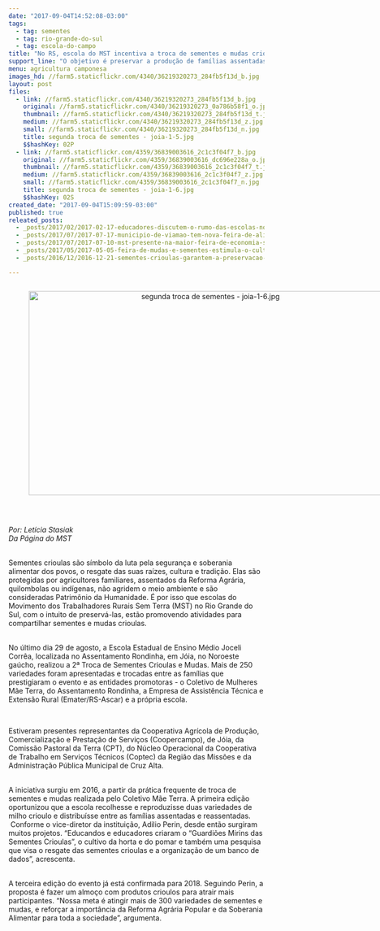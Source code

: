 ```yaml
---
date: "2017-09-04T14:52:08-03:00"
tags:
  - tag: sementes
  - tag: rio-grande-do-sul
  - tag: escola-do-campo
title: "No RS, escola do MST incentiva a troca de sementes e mudas crioulas \n\n"
support_line: "O objetivo é preservar a produção de famílias assentadas e reassentadas no município de Jóia \n\n"
menu: agricultura camponesa
images_hd: //farm5.staticflickr.com/4340/36219320273_284fb5f13d_b.jpg
layout: post
files:
  - link: //farm5.staticflickr.com/4340/36219320273_284fb5f13d_b.jpg
    original: //farm5.staticflickr.com/4340/36219320273_0a786b58f1_o.jpg
    thumbnail: //farm5.staticflickr.com/4340/36219320273_284fb5f13d_t.jpg
    medium: //farm5.staticflickr.com/4340/36219320273_284fb5f13d_z.jpg
    small: //farm5.staticflickr.com/4340/36219320273_284fb5f13d_n.jpg
    title: segunda troca de sementes - joia-1-5.jpg
    $$hashKey: 02P
  - link: //farm5.staticflickr.com/4359/36839003616_2c1c3f04f7_b.jpg
    original: //farm5.staticflickr.com/4359/36839003616_dc696e228a_o.jpg
    thumbnail: //farm5.staticflickr.com/4359/36839003616_2c1c3f04f7_t.jpg
    medium: //farm5.staticflickr.com/4359/36839003616_2c1c3f04f7_z.jpg
    small: //farm5.staticflickr.com/4359/36839003616_2c1c3f04f7_n.jpg
    title: segunda troca de sementes - joia-1-6.jpg
    $$hashKey: 02S
created_date: "2017-09-04T15:09:59-03:00"
published: true
releated_posts:
  - _posts/2017/02/2017-02-17-educadores-discutem-o-rumo-das-escolas-no-campo-no-rio-grande-do-sul.md
  - _posts/2017/07/2017-07-17-municipio-de-viamao-tem-nova-feira-de-alimentos-organicos-no-rs.md
  - _posts/2017/07/2017-07-10-mst-presente-na-maior-feira-de-economia-solidaria-da-america-latina.md
  - _posts/2017/05/2017-05-05-feira-de-mudas-e-sementes-estimula-o-cultivo-de-plantas-e-hortalicas-em-casa.md
  - _posts/2016/12/2016-12-21-sementes-crioulas-garantem-a-preservacao-de-especies-e-alimentos-saudaveis.md

---
```

<div style="text-align:center">
<figure class="image" style="display:inline-block"><img alt="segunda troca de sementes - joia-1-6.jpg" height="402" src="//farm5.staticflickr.com/4359/36839003616_2c1c3f04f7_b.jpg" width="700" />
<figcaption></figcaption>
</figure>
</div>

<p>&nbsp;</p>

<p><em>Por: Let&iacute;cia Stasiak<br />
Da P&aacute;gina do MST</em></p>

<p><br />
Sementes crioulas s&atilde;o s&iacute;mbolo da luta pela seguran&ccedil;a e soberania alimentar dos povos, o resgate das suas ra&iacute;zes, cultura e tradi&ccedil;&atilde;o. Elas s&atilde;o protegidas por agricultores familiares, assentados da Reforma Agr&aacute;ria, quilombolas ou ind&iacute;genas, n&atilde;o agridem o meio ambiente e s&atilde;o consideradas Patrim&ocirc;nio da Humanidade. &Eacute; por isso que escolas do Movimento dos Trabalhadores Rurais Sem Terra (MST) no Rio Grande do Sul, com o intuito de preserv&aacute;-las, est&atilde;o promovendo atividades para compartilhar sementes e mudas crioulas.</p>

<p><br />
No &uacute;ltimo dia 29 de agosto, a Escola Estadual de Ensino M&eacute;dio Joceli Corr&ecirc;a, localizada no Assentamento Rondinha, em J&oacute;ia, no Noroeste ga&uacute;cho, realizou a 2&ordf; Troca de Sementes Crioulas e Mudas. Mais de 250 variedades foram apresentadas e trocadas entre as fam&iacute;lias que prestigiaram o evento e as entidades promotoras - o Coletivo de Mulheres M&atilde;e Terra, do Assentamento Rondinha, a Empresa de Assist&ecirc;ncia T&eacute;cnica e Extens&atilde;o Rural (Emater/RS-Ascar) e a pr&oacute;pria escola.</p>

<p>&nbsp;</p>

<p>Estiveram presentes representantes da Cooperativa Agr&iacute;cola de Produ&ccedil;&atilde;o, Comercializa&ccedil;&atilde;o e Presta&ccedil;&atilde;o de Servi&ccedil;os (Coopercampo), de J&oacute;ia, da Comiss&atilde;o Pastoral da Terra (CPT), do N&uacute;cleo Operacional da Cooperativa de Trabalho em Servi&ccedil;os T&eacute;cnicos (Coptec) da Regi&atilde;o das Miss&otilde;es e da Administra&ccedil;&atilde;o P&uacute;blica Municipal de Cruz Alta.</p>

<p><br />
A iniciativa surgiu em 2016, a partir da pr&aacute;tica frequente de troca de sementes e mudas realizada pelo Coletivo M&atilde;e Terra. A primeira edi&ccedil;&atilde;o oportunizou que a escola recolhesse e reproduzisse duas variedades de milho crioulo e distribu&iacute;sse entre as fam&iacute;lias assentadas e reassentadas. &nbsp;Conforme o vice-diretor da institui&ccedil;&atilde;o, Adilio Perin, desde ent&atilde;o surgiram muitos projetos. &ldquo;Educandos e educadores criaram o &ldquo;Guardi&otilde;es Mirins das Sementes Crioulas&rdquo;, o cultivo da horta e do pomar e tamb&eacute;m uma pesquisa que visa o resgate das sementes crioulas e a organiza&ccedil;&atilde;o de um banco de dados&rdquo;, acrescenta.</p>

<p><br />
A terceira edi&ccedil;&atilde;o do evento j&aacute; est&aacute; confirmada para 2018. Seguindo Perin, a proposta &eacute; fazer um almo&ccedil;o com produtos crioulos para atrair mais participantes. &ldquo;Nossa meta &eacute; atingir mais de 300 variedades de sementes e mudas, e refor&ccedil;ar a import&acirc;ncia da Reforma Agr&aacute;ria Popular e da Soberania Alimentar para toda a sociedade&rdquo;, argumenta.</p>
